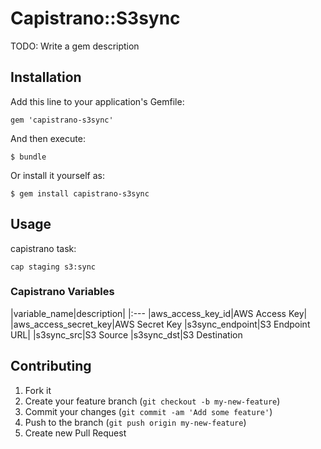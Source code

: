 # Capistrano::S3sync

TODO: Write a gem description

## Installation

Add this line to your application's Gemfile:

    gem 'capistrano-s3sync'

And then execute:

    $ bundle

Or install it yourself as:

    $ gem install capistrano-s3sync

## Usage

capistrano task:

	cap staging s3:sync


### Capistrano Variables

|variable_name|description|
|:---
|aws_access_key_id|AWS Access Key|
|aws_access_secret_key|AWS Secret Key
|s3sync_endpoint|S3 Endpoint URL|
|s3sync_src|S3 Source
|s3sync_dst|S3 Destination


## Contributing

1. Fork it
2. Create your feature branch (`git checkout -b my-new-feature`)
3. Commit your changes (`git commit -am 'Add some feature'`)
4. Push to the branch (`git push origin my-new-feature`)
5. Create new Pull Request
